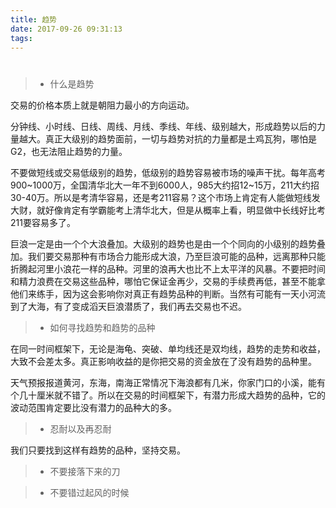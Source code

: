 ```yaml
---
title: 趋势
date: 2017-09-26 09:31:13
tags:
---
```


# 
> * 什么是趋势

交易的价格本质上就是朝阻力最小的方向运动。

分钟线、小时线、日线、周线、月线、季线、年线、级别越大，形成趋势以后的力量越大。真正大级别的趋势面前，一切与趋势对抗的力量都是土鸡瓦狗，哪怕是G2，也无法阻止趋势的力量。

不要做短线或交易低级别的趋势，低级别的趋势容易被市场的噪声干扰。每年高考900~1000万，全国清华北大一年不到6000人，985大约招12~15万，211大约招30-40万。所以是考清华容易，还是考211容易？这个市场上肯定有人能做短线发大财，就好像肯定有学霸能考上清华北大，但是从概率上看，明显做中长线好比考211要容易多了。

巨浪一定是由一个个大浪叠加。大级别的趋势也是由一个个同向的小级别的趋势叠加。我们要交易那种有市场合力能形成大浪，乃至巨浪可能的品种，远离那种只能折腾起河里小浪花一样的品种。河里的浪再大也比不上太平洋的风暴。不要把时间和精力浪费在交易这些品种，哪怕它保证金再少，交易的手续费再低，甚至不能拿他们来练手，因为这会影响你对真正有趋势品种的判断。当然有可能有一天小河流到了大海，有了变成滔天巨浪潜质了，我们再去交易也不迟。

> * 如何寻找趋势和趋势的品种

在同一时间框架下，无论是海龟、突破、单均线还是双均线，趋势的走势和收益，大致不会差太多。真正影响收益的是你把交易的资金放在了没有趋势的品种里。

天气预报报道黄河，东海，南海正常情况下海浪都有几米，你家门口的小溪，能有个几十厘米就不错了。所以在交易的时间框架下，有潜力形成大趋势的品种，它的波动范围肯定要比没有潜力的品种大的多。

> * 忍耐以及再忍耐

我们只要找到这样有趋势的品种，坚持交易。

> * 不要接落下来的刀

> * 不要错过起风的时候

